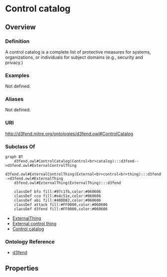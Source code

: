 # Control catalog

## Overview

### Definition
A control catalog is a complete list of protective measures for systems, organizations, or individuals for subject domains (e.g., security and privacy.)

### Examples
Not defined.

### Aliases
Not defined.

### URI
http://d3fend.mitre.org/ontologies/d3fend.owl#ControlCatalog

### Subclass Of
```mermaid
graph BT
    d3fend.owl#ControlCatalog(Control<br>catalog):::d3fend-->d3fend.owl#ExternalControlThing
    d3fend.owl#ExternalControlThing(External<br>control<br>thing):::d3fend-->d3fend.owl#ExternalThing
    d3fend.owl#ExternalThing(ExternalThing):::d3fend
    
    classDef bfo fill:#97c1fb,color:#060606
    classDef cco fill:#e4c51e,color:#060606
    classDef abi fill:#48DD82,color:#060606
    classDef attack fill:#FF0000,color:#060606
    classDef d3fend fill:#FF0000,color:#060606
```

- [ExternalThing](/docs/ontology/reference/model/ExternalThing/ExternalThing.md)
- [External control thing](/docs/ontology/reference/model/ExternalThing/External%20control%20thing/External%20control%20thing.md)
- [Control catalog](/docs/ontology/reference/model/ExternalThing/External%20control%20thing/Control%20catalog/Control%20catalog.md)


### Ontology Reference
- [d3fend](http://d3fend.mitre.org/ontologies/d3fend.owl#)

## Properties
